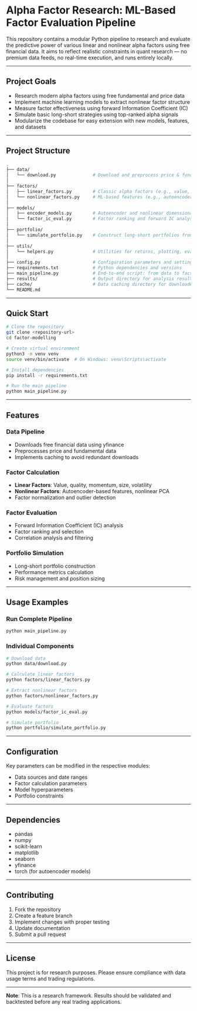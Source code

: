 # Alpha Factor Research: ML-Based Factor Evaluation Pipeline

This repository contains a modular Python pipeline to research and evaluate the predictive power of various linear and nonlinear alpha factors using free financial data. It aims to reflect realistic constraints in quant research — no premium data feeds, no real-time execution, and runs entirely locally.

---

## Project Goals

- Research modern alpha factors using free fundamental and price data
- Implement machine learning models to extract nonlinear factor structure
- Measure factor effectiveness using forward Information Coefficient (IC)
- Simulate basic long-short strategies using top-ranked alpha signals
- Modularize the codebase for easy extension with new models, features, and datasets

---

## Project Structure

```bash
.
├── data/
│   └── download.py              # Download and preprocess price & fundamental data
│
├── factors/
│   ├── linear_factors.py        # Classic alpha factors (e.g., value, quality, momentum)
│   └── nonlinear_factors.py     # ML-based features (e.g., autoencoders, nonlinear PCA)
│
├── models/
│   ├── encoder_models.py        # Autoencoder and nonlinear dimensionality models
│   └── factor_ic_eval.py        # Factor ranking and forward IC analysis
│
├── portfolio/
│   └── simulate_portfolio.py    # Construct long-short portfolios from top factors
│
├── utils/
│   └── helpers.py               # Utilities for returns, plotting, evaluation, etc.
│
├── config.py                    # Configuration parameters and settings
├── requirements.txt             # Python dependencies and versions
├── main_pipeline.py             # End-to-end script: from data to factor IC results
├── results/                     # Output directory for analysis results and plots
├── cache/                       # Data caching directory for downloaded financial data
└── README.md
```

---

## Quick Start

```bash
# Clone the repository
git clone <repository-url>
cd factor-modelling

# Create virtual environment
python3 -m venv venv
source venv/bin/activate  # On Windows: venv\Scripts\activate

# Install dependencies
pip install -r requirements.txt

# Run the main pipeline
python main_pipeline.py
```

---

## Features

### Data Pipeline
- Downloads free financial data using yfinance
- Preprocesses price and fundamental data
- Implements caching to avoid redundant downloads

### Factor Calculation
- **Linear Factors**: Value, quality, momentum, size, volatility
- **Nonlinear Factors**: Autoencoder-based features, nonlinear PCA
- Factor normalization and outlier detection

### Factor Evaluation
- Forward Information Coefficient (IC) analysis
- Factor ranking and selection
- Correlation analysis and filtering

### Portfolio Simulation
- Long-short portfolio construction
- Performance metrics calculation
- Risk management and position sizing

---

## Usage Examples

### Run Complete Pipeline
```bash
python main_pipeline.py
```

### Individual Components
```bash
# Download data
python data/download.py

# Calculate linear factors
python factors/linear_factors.py

# Extract nonlinear factors
python factors/nonlinear_factors.py

# Evaluate factors
python models/factor_ic_eval.py

# Simulate portfolio
python portfolio/simulate_portfolio.py
```

---

## Configuration

Key parameters can be modified in the respective modules:
- Data sources and date ranges
- Factor calculation parameters
- Model hyperparameters
- Portfolio constraints

---

## Dependencies

- pandas
- numpy
- scikit-learn
- matplotlib
- seaborn
- yfinance
- torch (for autoencoder models)

---

## Contributing

1. Fork the repository
2. Create a feature branch
3. Implement changes with proper testing
4. Update documentation
5. Submit a pull request

---

## License

This project is for research purposes. Please ensure compliance with data usage terms and trading regulations.

---

**Note**: This is a research framework. Results should be validated and backtested before any real trading applications.

